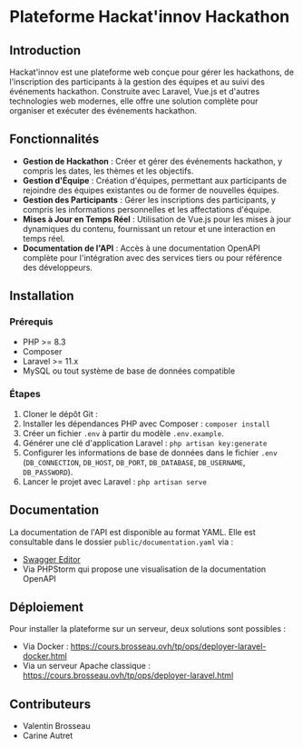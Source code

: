 # Plateforme Hackat'innov Hackathon

## Introduction

Hackat'innov est une plateforme web conçue pour gérer les hackathons, de l'inscription des participants à la gestion des équipes et au suivi des événements hackathon. Construite avec Laravel, Vue.js et d'autres technologies web modernes, elle offre une solution complète pour organiser et exécuter des événements hackathon.

## Fonctionnalités

- **Gestion de Hackathon** : Créer et gérer des événements hackathon, y compris les dates, les thèmes et les objectifs.
- **Gestion d'Équipe** : Création d'équipes, permettant aux participants de rejoindre des équipes existantes ou de former de nouvelles équipes.
- **Gestion des Participants** : Gérer les inscriptions des participants, y compris les informations personnelles et les affectations d'équipe.
- **Mises à Jour en Temps Réel** : Utilisation de Vue.js pour les mises à jour dynamiques du contenu, fournissant un retour et une interaction en temps réel.
- **Documentation de l'API** : Accès à une documentation OpenAPI complète pour l'intégration avec des services tiers ou pour référence des développeurs.

## Installation

### Prérequis

- PHP >= 8.3
- Composer
- Laravel >= 11.x
- MySQL ou tout système de base de données compatible

### Étapes

1. Cloner le dépôt Git :
2. Installer les dépendances PHP avec Composer : `composer install`
3. Créer un fichier `.env` à partir du modèle `.env.example`.
4. Générer une clé d'application Laravel : `php artisan key:generate`
5. Configurer les informations de base de données dans le fichier `.env` (`DB_CONNECTION`, `DB_HOST`, `DB_PORT`, `DB_DATABASE`, `DB_USERNAME`, `DB_PASSWORD`).
6. Lancer le projet avec Laravel : `php artisan serve`

## Documentation

La documentation de l'API est disponible au format YAML. Elle est consultable dans le dossier `public/documentation.yaml` via :

- [Swagger Editor](https://editor.swagger.io/)
- Via PHPStorm qui propose une visualisation de la documentation OpenAPI

## Déploiement

Pour installer la plateforme sur un serveur, deux solutions sont possibles :

- Via Docker : https://cours.brosseau.ovh/tp/ops/deployer-laravel-docker.html
- Via un serveur Apache classique : https://cours.brosseau.ovh/tp/ops/deployer-laravel.html

## Contributeurs

- Valentin Brosseau
- Carine Autret
